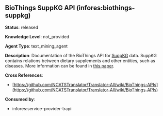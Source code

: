[//]: # (DO NOT MANUALLY EDIT THIS FILE. IT IS GENERATED FROM A TEMPLATE.)

## BioThings SuppKG API (infores:biothings-suppkg)

**Status**: released
  
**Knowledge Level**: not_provided
  
**Agent Type**: text_mining_agent

**Description**: Documentation of the BioThings API for [SuppKG](https://github.com/zhang-informatics/SemRep_DS/tree/main/SuppKG) data. SuppKG contains relations between dietary supplements and other entities, such as diseases. More information can be found in [this  paper](https://doi.org/10.1016/j.jbi.2022.104120).

**Cross References**:

- [https://github.com/NCATSTranslator/Translator-All/wiki/BioThings-APIs](https://github.com/NCATSTranslator/Translator-All/wiki/BioThings-APIs)


**Consumed by**:

- infores:service-provider-trapi